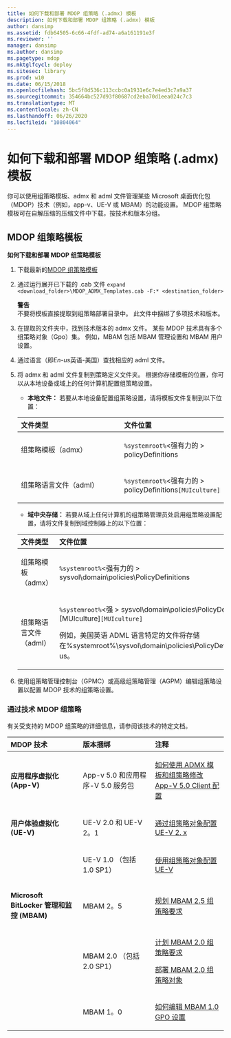 ```yaml
---
title: 如何下载和部署 MDOP 组策略 (.admx) 模板
description: 如何下载和部署 MDOP 组策略 (.admx) 模板
author: dansimp
ms.assetid: fdb64505-6c66-4fdf-ad74-a6a161191e3f
ms.reviewer: ''
manager: dansimp
ms.author: dansimp
ms.pagetype: mdop
ms.mktglfcycl: deploy
ms.sitesec: library
ms.prod: w10
ms.date: 06/15/2018
ms.openlocfilehash: 5bc5f8d536c113ccbc0a1931e6c7e4ed3c7a9a37
ms.sourcegitcommit: 354664bc527d93f80687cd2eba70d1eea024c7c3
ms.translationtype: MT
ms.contentlocale: zh-CN
ms.lasthandoff: 06/26/2020
ms.locfileid: "10804064"
---
```

# 如何下载和部署 MDOP 组策略 (.admx) 模板


你可以使用组策略模板、admx 和 adml 文件管理某些 Microsoft 桌面优化包（MDOP）技术（例如，app-v、UE-V 或 MBAM）的功能设置。 MDOP 组策略模板可在自解压缩的压缩文件中下载，按技术和版本分组。

## MDOP 组策略模板

**如何下载和部署 MDOP 组策略模板**

1. 下载最新的[MDOP 组策略模板](https://www.microsoft.com/download/details.aspx?id=55531) 

2. 通过运行展开已下载的 .cab 文件 `expand <download_folder>\MDOP_ADMX_Templates.cab -F:* <destination_folder>`

   **警告**  
   不要将模板直接提取到组策略部署目录中。 此文件中捆绑了多项技术和版本。

3. 在提取的文件夹中，找到技术版本的 admx 文件。 某些 MDOP 技术具有多个组策略对象（Gpo）集。 例如，MBAM 包括 MBAM 管理设置和 MBAM 用户设置。

4. 通过语言（即*En-us*英语-美国）查找相应的 adml 文件。

5. 将 admx 和 adml 文件复制到策略定义文件夹。 根据你存储模板的位置，你可以从本地设备或域上的任何计算机配置组策略设置。

   - **本地文件：** 若要从本地设备配置组策略设置，请将模板文件复制到以下位置：

   <table>
   <colgroup>
   <col width="50%" />
   <col width="50%" />
   </colgroup>
   <thead>
   <tr class="header">
   <th align="left">文件类型</th>
   <th align="left">文件位置</th>
   </tr>
   </thead>
   <tbody>
   <tr class="odd">
   <td align="left"><p>组策略模板（admx）</p></td>
   <td align="left"><p><code>%systemroot%</code>&lt;强有力的 &gt; policyDefinitions</strong></p></td>
   </tr>
   <tr class="even">
   <td align="left"><p>组策略语言文件（adml）</p></td>
   <td align="left"><p><code>%systemroot%</code>&lt;强有力的 &gt; policyDefinitions</strong><code>[MUIculture]</code></p></td>
   </tr>
   </tbody>
   </table>

   - **域中央存储：** 若要从域上任何计算机的组策略管理员处启用组策略设置配置，请将文件复制到域控制器上的以下位置：

   <table>
   <colgroup>
   <col width="50%" />
   <col width="50%" />
   </colgroup>
   <thead>
   <tr class="header">
   <th align="left">文件类型</th>
   <th align="left">文件位置</th>
   </tr>
   </thead>
   <tbody>
   <tr class="odd">
   <td align="left"><p>组策略模板（admx）</p></td>
   <td align="left"><p><code>%systemroot%</code>&lt;强有力的 &gt; sysvol\domain\policies\PolicyDefinitions</strong></p></td>
   </tr>
   <tr class="even">
   <td align="left"><p>组策略语言文件（adml）</p></td>
   <td align="left"><p><code>%systemroot%</code>&lt;强 &gt; sysvol\domain\policies\PolicyDefinitions [MUIculture]</strong><code>[MUIculture]</code></p>
   <p>例如，美国英语 ADML 语言特定的文件将存储在%systemroot%\sysvol\domain\policies\PolicyDefinitions\en-us。</p></td>
   </tr>
   </tbody>
   </table>

6. 使用组策略管理控制台（GPMC）或高级组策略管理（AGPM）编辑组策略设置以配置 MDOP 技术的组策略设置。

### 通过技术 MDOP 组策略

有关受支持的 MDOP 组策略的详细信息，请参阅该技术的特定文档。

<table>
<colgroup>
<col width="33%" />
<col width="33%" />
<col width="33%" />
</colgroup>
<thead>
<tr class="header">
<th align="left">MDOP 技术</th>
<th align="left">版本捆绑</th>
<th align="left">注释</th>
</tr>
</thead>
<tbody>
<tr class="odd">
<td align="left"><p><strong>应用程序虚拟化 (App-V)</strong></p></td>
<td align="left"><p>App-v 5.0 和应用程序-V 5.0 服务包</p></td>
<td align="left"><p><a href="../appv-v5/how-to-modify-app-v-50-client-configuration-using-the-admx-template-and-group-policy.md" data-raw-source="[How to Modify App-V 5.0 Client Configuration Using the ADMX Template and Group Policy](../appv-v5/how-to-modify-app-v-50-client-configuration-using-the-admx-template-and-group-policy.md)">如何使用 ADMX 模板和组策略修改 App-V 5.0 Client 配置</a></p></td>
</tr>
<tr class="even">
<td align="left"><p><strong>用户体验虚拟化 (UE-V)</strong></p></td>
<td align="left"><p>UE-V 2.0 和 UE-V 2。1</p></td>
<td align="left"><p><a href="../uev-v2/configuring-ue-v-2x-with-group-policy-objects-both-uevv2.md" data-raw-source="[Configuring UE-V 2.x with Group Policy Objects](../uev-v2/configuring-ue-v-2x-with-group-policy-objects-both-uevv2.md)">通过组策略对象配置 UE-V 2. x</a></p></td>
</tr>
<tr class="odd">
<td align="left"><p></p></td>
<td align="left"><p>UE-V 1.0 （包括 1.0 SP1）</p></td>
<td align="left"><p><a href="../uev-v1/configuring-ue-v-with-group-policy-objects.md" data-raw-source="[Configuring UE-V with Group Policy Objects](../uev-v1/configuring-ue-v-with-group-policy-objects.md)">使用组策略对象配置 UE-V</a></p></td>
</tr>
<tr class="even">
<td align="left"><p><strong>Microsoft BitLocker 管理和监控 (MBAM)</strong></p></td>
<td align="left"><p>MBAM 2。5</p></td>
<td align="left"><p><a href="../mbam-v25/planning-for-mbam-25-group-policy-requirements.md" data-raw-source="[Planning for MBAM 2.5 Group Policy Requirements](../mbam-v25/planning-for-mbam-25-group-policy-requirements.md)">规划 MBAM 2.5 组策略要求</a></p></td>
</tr>
<tr class="odd">
<td align="left"><p></p></td>
<td align="left"><p>MBAM 2.0 （包括 2.0 SP1）</p></td>
<td align="left"><p><a href="../mbam-v2/planning-for-mbam-20-group-policy-requirements-mbam-2.md" data-raw-source="[Planning for MBAM 2.0 Group Policy Requirements](../mbam-v2/planning-for-mbam-20-group-policy-requirements-mbam-2.md)">计划 MBAM 2.0 组策略要求</a></p>
<p><a href="../mbam-v2/deploying-mbam-20-group-policy-objects-mbam-2.md" data-raw-source="[Deploying MBAM 2.0 Group Policy Objects](../mbam-v2/deploying-mbam-20-group-policy-objects-mbam-2.md)">部署 MBAM 2.0 组策略对象</a></p></td>
</tr>
<tr class="even">
<td align="left"><p></p></td>
<td align="left"><p>MBAM 1。0</p></td>
<td align="left"><p><a href="../mbam-v1/how-to-edit-mbam-10-gpo-settings.md" data-raw-source="[How to Edit MBAM 1.0 GPO Settings](../mbam-v1/how-to-edit-mbam-10-gpo-settings.md)">如何编辑 MBAM 1.0 GPO 设置</a></p></td>
</tr>
</tbody>
</table>

 

 

 






